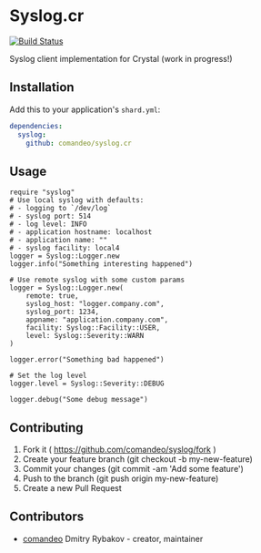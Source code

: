 # Syslog.cr
[![Build Status](https://travis-ci.org/comandeo/syslog.cr.svg?branch=master)](https://travis-ci.org/comandeo/syslog.cr)

Syslog client implementation for Crystal (work in progress!)

## Installation


Add this to your application's `shard.yml`:

```yaml
dependencies:
  syslog:
    github: comandeo/syslog.cr
```

## Usage


```crystal
require "syslog"
# Use local syslog with defaults:
# - logging to `/dev/log`
# - syslog port: 514
# - log level: INFO
# - application hostname: localhost
# - application name: ""
# - syslog facility: local4
logger = Syslog::Logger.new
logger.info("Something interesting happened")

# Use remote syslog with some custom params
logger = Syslog::Logger.new(
    remote: true,
    syslog_host: "logger.company.com",
    syslog_port: 1234,
    appname: "application.company.com",
    facility: Syslog::Facility::USER,
    level: Syslog::Severity::WARN
)

logger.error("Something bad happened")

# Set the log level
logger.level = Syslog::Severity::DEBUG

logger.debug("Some debug message")

```
## Contributing

1. Fork it ( https://github.com/comandeo/syslog/fork )
2. Create your feature branch (git checkout -b my-new-feature)
3. Commit your changes (git commit -am 'Add some feature')
4. Push to the branch (git push origin my-new-feature)
5. Create a new Pull Request

## Contributors

- [comandeo](https://github.com/comandeo) Dmitry Rybakov - creator, maintainer
